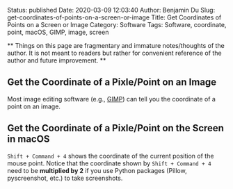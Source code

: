Status: published
Date: 2020-03-09 12:03:40
Author: Benjamin Du
Slug: get-coordinates-of-points-on-a-screen-or-image
Title: Get Coordinates of Points on a Screen or Image
Category: Software
Tags: Software, coordinate, point, macOS, GIMP, image, screen

**
Things on this page are fragmentary and immature notes/thoughts of the author.
It is not meant to readers but rather for convenient reference of the author and future improvement.
**

## Get the Coordinate of a Pixle/Point on an Image

Most image editing software (e.g., [GIMP](https://www.gimp.org/)) can tell you the coordinate of a point on an image. 

## Get the Coordinate of a Pixle/Point on the Screen in macOS

`Shift + Command + 4` shows the coordinate of the current position of the mouse point. 
Notice that the coordinate shown by `Shift + Command + 4` 
need to be **multiplied by 2** 
if you use Python packages (Pillow, pyscreenshot, etc.) to take screenshots.

